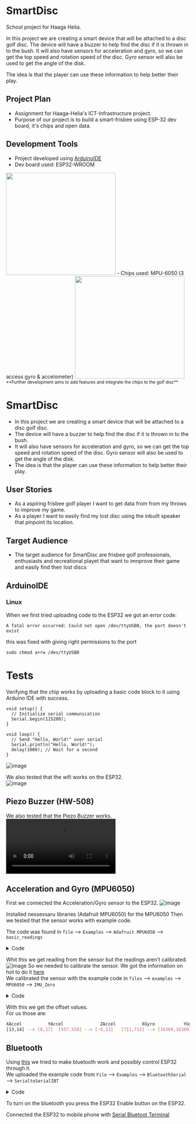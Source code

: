 # SmartDisc
School project for Haaga Helia. 
  
In this project we are creating a smart device that will be attached to a disc golf disc. The device will have a buzzer to help find the disc if it is thrown in to the bush. It will also have sensors for acceleration and gyro, so we can get the top speed and rotation speed of the disc. Gyro sensor will also be used to get the angle of the disk.
  
The idea is that the player can use these information to help better their play.


## Project Plan

- Assignment for Haaga-Helia's ICT-Infrastructure project.
- Purpose of our project is to build a smart-frisbee using ESP-32 dev board, it's chips and open data.

## Development Tools

- Project developed using [ArduinoIDE](https://www.arduino.cc/en/software)
- Dev board used: ESP32-WROOM  
<img src="/Pictures/ESP32.jpg" width= "300" height="280">
- Chips used: MPU-6050 (3 access gyro & accelometer)  
<img src="/Pictures/Gyro.jpg" width= "300" height="280">
<sub>**Further development aims to add features and integrate the chips to the golf disc**</sub>

# SmartDisc
  
- In this project we are creating a smart device that will be attached to a disc golf disc.
- The device will have a buzzer to help find the disc if it is thrown in to the bush.
- It will also have sensors for acceleration and gyro, so we can get the top speed and rotation speed of the disc. Gyro sensor will also be used to get the angle of the disk.
- The idea is that the player can use these information to help better their play.

## User Stories

- As a aspiring frisbee golf player I want to get data from from my throws to improve my game.
- As a player I want to easily find my lost disc using the inbuilt speaker that pinpoint its location.

## Target Audience

- The target audience for SmartDisc are frisbee golf professionals, enthusiasts and recreational playet that want to imnprove their game and easily find their lost discs

## ArduinoIDE
### Linux
When we first tried uploading code to the ESP32 we got an error code:
```
A fatal error occurred: Could not open /dev/ttyUSB0, the port doesn't exist
```
this was fixed with giving right permissions to the port
```
sudo chmod a+rw /dev/ttyUSB0
```

# Tests

Verifying that the chip works by uploading a basic code block to it using Arduino IDE with success.

```
void setup() {
  // Initialize serial communication
  Serial.begin(115200);
}

void loop() {
  // Send "Hello, World!" over serial
  Serial.println("Hello, World!");
  delay(1000); // Wait for a second
}
```
![image](/Pictures/HelloWorld_test.png)

We also tested that the wifi works on the ESP32.  
![image](/Pictures/Wifi_test.png)

## Piezo Buzzer (HW-508)

We also tested that the Piezo Buzzer works.
![video](/Pictures/buzz.mp4)

## Acceleration and Gyro (MPU6050)
First we connected the Acceleration/Gyro sensor to the ESP32.
![image](https://i0.wp.com/randomnerdtutorials.com/wp-content/uploads/2020/12/MPU6050_ESP32_Wiring-Schematic-Diagram.png?w=726&quality=100&strip=all&ssl=1)

Installed nessessaru libraries (Adafruit MPU6050) for the MPU6050
Then we tested that the sensor works with example code.  

The code was found in `file` --> `Examples` --> `Adafruit MPU6050` --> `basic_readings`
<details>
<summary>Code</summary>
<br>  
<pre>
  // Basic demo for accelerometer readings from Adafruit MPU6050

#include <Adafruit_MPU6050.h>
#include <Adafruit_Sensor.h>
#include <Wire.h>

Adafruit_MPU6050 mpu;

void setup(void) {
  Serial.begin(115200);
  while (!Serial)
    delay(10); // will pause Zero, Leonardo, etc until serial console opens

  Serial.println("Adafruit MPU6050 test!");
^
  // Try to initialize!
  if (!mpu.begin()) {
    Serial.println("Failed to find MPU6050 chip");
    while (1) {
      delay(10);
    }
  }
  Serial.println("MPU6050 Found!");

  mpu.setAccelerometerRange(MPU6050_RANGE_8_G);
  Serial.print("Accelerometer range set to: ");
  switch (mpu.getAccelerometerRange()) {
  case MPU6050_RANGE_2_G:
    Serial.println("+-2G");
    break;
  case MPU6050_RANGE_4_G:
    Serial.println("+-4G");
    break;
  case MPU6050_RANGE_8_G:
    Serial.println("+-8G");
    break;
  case MPU6050_RANGE_16_G:
    Serial.println("+-16G");
    break;
  }
  mpu.setGyroRange(MPU6050_RANGE_500_DEG);
  Serial.print("Gyro range set to: ");
  switch (mpu.getGyroRange()) {
  case MPU6050_RANGE_250_DEG:
    Serial.println("+- 250 deg/s");
    break;
  case MPU6050_RANGE_500_DEG:
    Serial.println("+- 500 deg/s");
    break;
  case MPU6050_RANGE_1000_DEG:
    Serial.println("+- 1000 deg/s");
    break;
  case MPU6050_RANGE_2000_DEG:
    Serial.println("+- 2000 deg/s");
    break;
  }

  mpu.setFilterBandwidth(MPU6050_BAND_21_HZ);
  Serial.print("Filter bandwidth set to: ");
  switch (mpu.getFilterBandwidth()) {
  case MPU6050_BAND_260_HZ:
    Serial.println("260 Hz");
    break;
  case MPU6050_BAND_184_HZ:
    Serial.println("184 Hz");
    break;
  case MPU6050_BAND_94_HZ:
    Serial.println("94 Hz");
    break;
  case MPU6050_BAND_44_HZ:
    Serial.println("44 Hz");
    break;
  case MPU6050_BAND_21_HZ:
    Serial.println("21 Hz");
    break;
  case MPU6050_BAND_10_HZ:
    Serial.println("10 Hz");
    break;
  case MPU6050_BAND_5_HZ:
    Serial.println("5 Hz");
    break;
  }

  Serial.println("");
  delay(100);
}

void loop() {

  /* Get new sensor events with the readings */
  sensors_event_t a, g, temp;
  mpu.getEvent(&a, &g, &temp);

  /* Print out the values */
  Serial.print("Acceleration X: ");
  Serial.print(a.acceleration.x);
  Serial.print(", Y: ");
  Serial.print(a.acceleration.y);
  Serial.print(", Z: ");
  Serial.print(a.acceleration.z);
  Serial.println(" m/s^2");

  Serial.print("Rotation X: ");
  Serial.print(g.gyro.x);
  Serial.print(", Y: ");
  Serial.print(g.gyro.y);
  Serial.print(", Z: ");
  Serial.print(g.gyro.z);
  Serial.println(" rad/s");

  Serial.print("Temperature: ");
  Serial.print(temp.temperature);
  Serial.println(" degC");

  Serial.println("");
  delay(500);
}
</pre>
</details>

Whit this we get reading from the sensor but the readings aren't calibrated.  
![image](/Pictures/Accelero_test.png)
So we needed to calibrate the sensor. We got the information on hot to do it [here](https://www.instructables.com/MPU6050-Setup-and-Calibration-Guide/)  
We calibrated the sensor with the example code in `files` --> `examples` --> `MPU6050` --> `IMU_Zero`  
<details>
<summary>Code</summary>
<br>
<pre>
// MPU6050 offset-finder, based on Jeff Rowberg's MPU6050_RAW
// 2016-10-19 by Robert R. Fenichel (bob@fenichel.net)

// I2C device class (I2Cdev) demonstration Arduino sketch for MPU6050 class
// 10/7/2011 by Jeff Rowberg <jeff@rowberg.net>
// Updates should (hopefully) always be available at https://github.com/jrowberg/i2cdevlib
//
// Changelog:
//      2019-07-11 - added PID offset generation at begninning Generates first offsets 
//                 - in @ 6 seconds and completes with 4 more sets @ 10 seconds
//                 - then continues with origional 2016 calibration code.
//      2016-11-25 - added delays to reduce sampling rate to ~200 Hz
//                   added temporizing printing during long computations
//      2016-10-25 - requires inequality (Low < Target, High > Target) during expansion
//                   dynamic speed change when closing in
//      2016-10-22 - cosmetic changes
//      2016-10-19 - initial release of IMU_Zero
//      2013-05-08 - added multiple output formats
//                 - added seamless Fastwire support
//      2011-10-07 - initial release of MPU6050_RAW

/* ============================================
I2Cdev device library code is placed under the MIT license
Copyright (c) 2011 Jeff Rowberg

Permission is hereby granted, free of charge, to any person obtaining a copy
of this software and associated documentation files (the "Software"), to deal
in the Software without restriction, including without limitation the rights
to use, copy, modify, merge, publish, distribute, sublicense, and/or sell
copies of the Software, and to permit persons to whom the Software is
furnished to do so, subject to the following conditions:

The above copyright notice and this permission notice shall be included in
all copies or substantial portions of the Software.

THE SOFTWARE IS PROVIDED "AS IS", WITHOUT WARRANTY OF ANY KIND, EXPRESS OR
IMPLIED, INCLUDING BUT NOT LIMITED TO THE WARRANTIES OF MERCHANTABILITY,
FITNESS FOR A PARTICULAR PURPOSE AND NONINFRINGEMENT. IN NO EVENT SHALL THE
AUTHORS OR COPYRIGHT HOLDERS BE LIABLE FOR ANY CLAIM, DAMAGES OR OTHER
LIABILITY, WHETHER IN AN ACTION OF CONTRACT, TORT OR OTHERWISE, ARISING FROM,
OUT OF OR IN CONNECTION WITH THE SOFTWARE OR THE USE OR OTHER DEALINGS IN
THE SOFTWARE.

  If an MPU6050 
      * is an ideal member of its tribe, 
      * is properly warmed up, 
      * is at rest in a neutral position, 
      * is in a location where the pull of gravity is exactly 1g, and 
      * has been loaded with the best possible offsets, 
then it will report 0 for all accelerations and displacements, except for 
Z acceleration, for which it will report 16384 (that is, 2^14).  Your device 
probably won't do quite this well, but good offsets will all get the baseline 
outputs close to these target values.

  Put the MPU6050 on a flat and horizontal surface, and leave it operating for 
5-10 minutes so its temperature gets stabilized.

  Run this program.  A "----- done -----" line will indicate that it has done its best.
With the current accuracy-related constants (NFast = 1000, NSlow = 10000), it will take 
a few minutes to get there.

  Along the way, it will generate a dozen or so lines of output, showing that for each 
of the 6 desired offsets, it is 
      * first, trying to find two estimates, one too low and one too high, and
      * then, closing in until the bracket can't be made smaller.

  The line just above the "done" line will look something like
    [567,567] --> [-1,2]  [-2223,-2223] --> [0,1] [1131,1132] --> [16374,16404] [155,156] --> [-1,1]  [-25,-24] --> [0,3] [5,6] --> [0,4]
As will have been shown in interspersed header lines, the six groups making up this
line describe the optimum offsets for the X acceleration, Y acceleration, Z acceleration,
X gyro, Y gyro, and Z gyro, respectively.  In the sample shown just above, the trial showed
that +567 was the best offset for the X acceleration, -2223 was best for Y acceleration, 
and so on.

  The need for the delay between readings (usDelay) was brought to my attention by Nikolaus Doppelhammer.
===============================================
*/

// I2Cdev and MPU6050 must be installed as libraries, or else the .cpp/.h files
// for both classes must be in the include path of your project
#include "I2Cdev.h"
#include "MPU6050.h"

// Arduino Wire library is required if I2Cdev I2CDEV_ARDUINO_WIRE implementation
// is used in I2Cdev.h
#if I2CDEV_IMPLEMENTATION == I2CDEV_ARDUINO_WIRE
    #include "Wire.h"
#endif

// class default I2C address is 0x68
// specific I2C addresses may be passed as a parameter here
// AD0 low = 0x68 (default for InvenSense evaluation board)
// AD0 high = 0x69
MPU6050 accelgyro;
//MPU6050 accelgyro(0x69); // <-- use for AD0 high


const char LBRACKET = '[';
const char RBRACKET = ']';
const char COMMA    = ',';
const char BLANK    = ' ';
const char PERIOD   = '.';

const int iAx = 0;
const int iAy = 1;
const int iAz = 2;
const int iGx = 3;
const int iGy = 4;
const int iGz = 5;

const int usDelay = 3150;   // empirical, to hold sampling to 200 Hz
const int NFast =  1000;    // the bigger, the better (but slower)
const int NSlow = 10000;    // ..
const int LinesBetweenHeaders = 5;
      int LowValue[6];
      int HighValue[6];
      int Smoothed[6];
      int LowOffset[6];
      int HighOffset[6];
      int Target[6];
      int LinesOut;
      int N;
      
void ForceHeader()
  { LinesOut = 99; }
    
void GetSmoothed()
  { int16_t RawValue[6];
    int i;
    long Sums[6];
    for (i = iAx; i <= iGz; i++)
      { Sums[i] = 0; }
//    unsigned long Start = micros();

    for (i = 1; i <= N; i++)
      { // get sums
        accelgyro.getMotion6(&RawValue[iAx], &RawValue[iAy], &RawValue[iAz], 
                             &RawValue[iGx], &RawValue[iGy], &RawValue[iGz]);
        if ((i % 500) == 0)
          Serial.print(PERIOD);
        delayMicroseconds(usDelay);
        for (int j = iAx; j <= iGz; j++)
          Sums[j] = Sums[j] + RawValue[j];
      } // get sums
//    unsigned long usForN = micros() - Start;
//    Serial.print(" reading at ");
//    Serial.print(1000000/((usForN+N/2)/N));
//    Serial.println(" Hz");
    for (i = iAx; i <= iGz; i++)
      { Smoothed[i] = (Sums[i] + N/2) / N ; }
  } // GetSmoothed

void Initialize()
  {
    // join I2C bus (I2Cdev library doesn't do this automatically)
    #if I2CDEV_IMPLEMENTATION == I2CDEV_ARDUINO_WIRE
        Wire.begin();
    #elif I2CDEV_IMPLEMENTATION == I2CDEV_BUILTIN_FASTWIRE
        Fastwire::setup(400, true);
    #endif

    Serial.begin(9600);

    // initialize device
    Serial.println("Initializing I2C devices...");
    accelgyro.initialize();

    // verify connection
    Serial.println("Testing device connections...");
    Serial.println(accelgyro.testConnection() ? "MPU6050 connection successful" : "MPU6050 connection failed");
    Serial.println("PID tuning Each Dot = 100 readings");
  /*A tidbit on how PID (PI actually) tuning works. 
    When we change the offset in the MPU6050 we can get instant results. This allows us to use Proportional and 
    integral of the PID to discover the ideal offsets. Integral is the key to discovering these offsets, Integral 
    uses the error from set-point (set-point is zero), it takes a fraction of this error (error * ki) and adds it 
    to the integral value. Each reading narrows the error down to the desired offset. The greater the error from 
    set-point, the more we adjust the integral value. The proportional does its part by hiding the noise from the 
    integral math. The Derivative is not used because of the noise and because the sensor is stationary. With the 
    noise removed the integral value lands on a solid offset after just 600 readings. At the end of each set of 100 
    readings, the integral value is used for the actual offsets and the last proportional reading is ignored due to 
    the fact it reacts to any noise.
  */
        accelgyro.CalibrateAccel(6);
        accelgyro.CalibrateGyro(6);
        Serial.println("\nat 600 Readings");
        accelgyro.PrintActiveOffsets();
        Serial.println();
        accelgyro.CalibrateAccel(1);
        accelgyro.CalibrateGyro(1);
        Serial.println("700 Total Readings");
        accelgyro.PrintActiveOffsets();
        Serial.println();
        accelgyro.CalibrateAccel(1);
        accelgyro.CalibrateGyro(1);
        Serial.println("800 Total Readings");
        accelgyro.PrintActiveOffsets();
        Serial.println();
        accelgyro.CalibrateAccel(1);
        accelgyro.CalibrateGyro(1);
        Serial.println("900 Total Readings");
        accelgyro.PrintActiveOffsets();
        Serial.println();    
        accelgyro.CalibrateAccel(1);
        accelgyro.CalibrateGyro(1);
        Serial.println("1000 Total Readings");
        accelgyro.PrintActiveOffsets();
     Serial.println("\n\n Any of the above offsets will work nice \n\n Lets proof the PID tuning using another method:"); 
  } // Initialize

void SetOffsets(int TheOffsets[6])
  { accelgyro.setXAccelOffset(TheOffsets [iAx]);
    accelgyro.setYAccelOffset(TheOffsets [iAy]);
    accelgyro.setZAccelOffset(TheOffsets [iAz]);
    accelgyro.setXGyroOffset (TheOffsets [iGx]);
    accelgyro.setYGyroOffset (TheOffsets [iGy]);
    accelgyro.setZGyroOffset (TheOffsets [iGz]);
  } // SetOffsets

void ShowProgress()
  { if (LinesOut >= LinesBetweenHeaders)
      { // show header
        Serial.println("\tXAccel\t\t\tYAccel\t\t\t\tZAccel\t\t\tXGyro\t\t\tYGyro\t\t\tZGyro");
        LinesOut = 0;
      } // show header
    Serial.print(BLANK);
    for (int i = iAx; i <= iGz; i++)
      { Serial.print(LBRACKET);
        Serial.print(LowOffset[i]),
        Serial.print(COMMA);
        Serial.print(HighOffset[i]);
        Serial.print("] --> [");
        Serial.print(LowValue[i]);
        Serial.print(COMMA);
        Serial.print(HighValue[i]);
        if (i == iGz)
          { Serial.println(RBRACKET); }
        else
          { Serial.print("]\t"); }
      }
    LinesOut++;
  } // ShowProgress

void PullBracketsIn()
  { boolean AllBracketsNarrow;
    boolean StillWorking;
    int NewOffset[6];
  
    Serial.println("\nclosing in:");
    AllBracketsNarrow = false;
    ForceHeader();
    StillWorking = true;
    while (StillWorking) 
      { StillWorking = false;
        if (AllBracketsNarrow && (N == NFast))
          { SetAveraging(NSlow); }
        else
          { AllBracketsNarrow = true; }// tentative
        for (int i = iAx; i <= iGz; i++)
          { if (HighOffset[i] <= (LowOffset[i]+1))
              { NewOffset[i] = LowOffset[i]; }
            else
              { // binary search
                StillWorking = true;
                NewOffset[i] = (LowOffset[i] + HighOffset[i]) / 2;
                if (HighOffset[i] > (LowOffset[i] + 10))
                  { AllBracketsNarrow = false; }
              } // binary search
          }
        SetOffsets(NewOffset);
        GetSmoothed();
        for (int i = iAx; i <= iGz; i++)
          { // closing in
            if (Smoothed[i] > Target[i])
              { // use lower half
                HighOffset[i] = NewOffset[i];
                HighValue[i] = Smoothed[i];
              } // use lower half
            else
              { // use upper half
                LowOffset[i] = NewOffset[i];
                LowValue[i] = Smoothed[i];
              } // use upper half
          } // closing in
        ShowProgress();
      } // still working
   
  } // PullBracketsIn

void PullBracketsOut()
  { boolean Done = false;
    int NextLowOffset[6];
    int NextHighOffset[6];

    Serial.println("expanding:");
    ForceHeader();
 
    while (!Done)
      { Done = true;
        SetOffsets(LowOffset);
        GetSmoothed();
        for (int i = iAx; i <= iGz; i++)
          { // got low values
            LowValue[i] = Smoothed[i];
            if (LowValue[i] >= Target[i])
              { Done = false;
                NextLowOffset[i] = LowOffset[i] - 1000;
              }
            else
              { NextLowOffset[i] = LowOffset[i]; }
          } // got low values
      
        SetOffsets(HighOffset);
        GetSmoothed();
        for (int i = iAx; i <= iGz; i++)
          { // got high values
            HighValue[i] = Smoothed[i];
            if (HighValue[i] <= Target[i])
              { Done = false;
                NextHighOffset[i] = HighOffset[i] + 1000;
              }
            else
              { NextHighOffset[i] = HighOffset[i]; }
          } // got high values
        ShowProgress();
        for (int i = iAx; i <= iGz; i++)
          { LowOffset[i] = NextLowOffset[i];   // had to wait until ShowProgress done
            HighOffset[i] = NextHighOffset[i]; // ..
          }
     } // keep going
  } // PullBracketsOut

void SetAveraging(int NewN)
  { N = NewN;
    Serial.print("averaging ");
    Serial.print(N);
    Serial.println(" readings each time");
   } // SetAveraging

void setup()
  { Initialize();
    for (int i = iAx; i <= iGz; i++)
      { // set targets and initial guesses
        Target[i] = 0; // must fix for ZAccel 
        HighOffset[i] = 0;
        LowOffset[i] = 0;
      } // set targets and initial guesses
    Target[iAz] = 16384;
    SetAveraging(NFast);
    
    PullBracketsOut();
    PullBracketsIn();
    
    Serial.println("-------------- done --------------");
  } // setup
 
void loop()
  {
  } // loop
</pre>
</details>

With this we get the offset values.  
For us those are:
```bash
XAccel			YAccel				ZAccel			XGyro			YGyro			ZGyro
[13,14] --> [0,17]	[557,558] --> [-6,13]	[711,712] --> [16369,16389]	[-8,-7] --> [-2,2]	[5,6] --> [-1,2]	[13,14] --> [-2,1]
```
 
## Bluetooth
Using [this](https://randomnerdtutorials.com/esp32-bluetooth-classic-arduino-ide/) we tried to make bluetooth work and possibly control ESP32 through it.  
We uploaded the example code from `File` --> `Examples` --> `BluetoothSerial` --> `SerialtoSerialIBT`
<details>
<summary>Code</summary>
<br>
<pre>
//This example code is in the Public Domain (or CC0 licensed, at your option.)
//By Evandro Copercini - 2018
//
//This example creates a bridge between Serial and Classical Bluetooth (SPP)
//and also demonstrate that SerialBT have the same functionalities of a normal Serial

#include "BluetoothSerial.h"

//#define USE_PIN // Uncomment this to use PIN during pairing. The pin is specified on the line below
const char *pin = "1234"; // Change this to more secure PIN.

String device_name = "ESP32-BT-Slave";

#if !defined(CONFIG_BT_ENABLED) || !defined(CONFIG_BLUEDROID_ENABLED)
#error Bluetooth is not enabled! Please run `make menuconfig` to and enable it
#endif

#if !defined(CONFIG_BT_SPP_ENABLED)
#error Serial Bluetooth not available or not enabled. It is only available for the ESP32 chip.
#endif

BluetoothSerial SerialBT;

void setup() {
  Serial.begin(115200);
  SerialBT.begin(device_name); //Bluetooth device name
  Serial.printf("The device with name \"%s\" is started.\nNow you can pair it with Bluetooth!\n", device_name.c_str());
  //Serial.printf("The device with name \"%s\" and MAC address %s is started.\nNow you can pair it with Bluetooth!\n", device_name.c_str(), SerialBT.getMacString()); // Use this after the MAC method is implemented
  #ifdef USE_PIN
    SerialBT.setPin(pin);
    Serial.println("Using PIN");
  #endif
}

void loop() {
  if (Serial.available()) {
    SerialBT.write(Serial.read());
  }
  if (SerialBT.available()) {
    Serial.write(SerialBT.read());
  }
  delay(20);
}
</pre>
</details>

To turn on the bluetooth you press the ESP32 Enable button on the ESP32.  

Connected the ESP32 to mobile phone with [Serial Bluetoot Terminal](https://play.google.com/store/apps/details?id=de.kai_morich.serial_bluetooth_terminal&hl=en)

